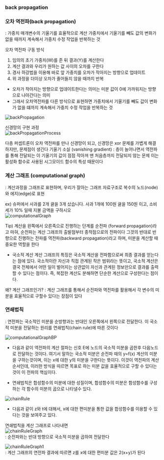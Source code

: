 ### back propagation 

### 오차 역전파(back propagation)
: 가중치 매개변수의 기울기를 효율적으로 계산
가중치에서 기울기를 빼도 값의 변화가 없을 때까지 계속해서 가중치 수정 작업을 반복하는 것 

오차 역전파 구동 방식 
1. 임의의 초기 가중치(W)를 준 뒤 결과(Y)를 계산한다 
2. 계산 결과와 우리가 원하는 값 사이의 오차를 구한다 
3. 경사 하강법을 이용해 바로 앞 가중치를 오차가 작아지는 방향으로 업데이트
4. 위 과정을 더이상 오차가 줄어들지 않을 때까지 반복
- 오차가 작아지는 방향으로 업데이트한다는 의미는 미분 값이 0에 가까워지는 방향으로 나아간다는 의미 
- 그래서 오차역전파를 다른 방식으로 표현하면 가중치에서 기울기를 빼도 값이 변화가 없을 떄까지 계속해서 가중치 수정 작업을 반복하는 것 

![backPropagation](../../img/DL/backPropagation.png) <br>

신경망의 구현 과정<br>
![backPropagationProcess](../../img/DL/backPropagationProcess.png) <br>

다층 퍼셉트론이 오차 역전파를 만나 신경망이 되고, 신경망은 xor 문제를 가볍게 해결하지만, 문제점이 생긴다 
기울기 소실 (vanishing gradient) 
: 층이 늘어나면서 역전파를 통해 전달되는 이 기울기의 값이 점점 작아져 맨 처음층까지 전달되지 않는 문제
이는 활성화 함수로 사용된 시그모이드 함수의 특성 때문이다 

### 계산 그래프 (computational graph)
: 계산과정을 그래프로 표현하며, 우리가 잘아는 그래프 자료구조로 복수의 노드(node)와 에지(edge)로 표현

ex) 슈퍼에서 사과를 2개 귤을 3개 샀습니다. 사과 1개에 100원 귤을 150원 이고, 소비세가 10% 일때 지불 금액을 구하시오<br>
![computationalGraph](../../img/DL/computationalGraph.png) <br>

Tip) 계산을 왼쪽에서 오른족으로 진행하는 단계를 순전파 (forward propagation)라고 마혀, 순전파는 계산 그래프의 출발점부터 종착점으로의 전파이다
그것의 반대로 반향으로 진행하는 전파를 역전파(backward propagation)라고 하며, 미분을 계산할 때 중요한 역할을 한다 

- 국소적 계산
계산 그래프의 특징은 국소적 계산을 전파함으로써 최종 결과를 얻는다는 점에 있다. 국소적이란 자신과 직접 관계된 작은 범위라는 뜻이고, 국소적 계산은 결국 전체에서 어떤 일이 벌어지는 상관없이 자신과 관계된 정보만으로 결과를 출력할 수 있다는 점이다. 즉, 복잡한 계산도 분해하면 단순한 계산으로 구성한다는 점이다.

왜? 계산 그래프인가?
: 계산 그래프를 통해서 순전파와 역전파를 활용해서 각 변수의 미분을 효율적으로 구할수 있다는 장점이 있다 

### 연쇄법칙
: 연전파는 국소적인 미분을 순방향과는 반대인 오른쪽에서 왼쪽으로 전달한다. 이 국소적 미분을 전달하는 원리를 연쇄법칙(chain rule)에 따른 것이다 

![computationalGraphBP](../../img/DL/computationalGraphBP.png) <br>
- 다음과 같이 역전파의 계산 절파는 신호 E에 노드의 국소적 미분을 곱한후 다음노드로 전달하는 것이다. 여기서 말하는 국소적 미분은 순전파 때의 y=f(x) 계산의 미분을 구하는것이며, 이는 x에 대한 y의 미분을 구한다는 뜻이다. 이것이 역전파의 계산 순서인데, 이러한 방식을 따르면 목표로 하는 미분 값을 효율적으로 구할 수 있다는 것이 이 전파의 핵심이다.

- 연쇄법칙은 합성함수의 미분에 대한 성질이며, 합성함수의 미분은 함성함수를 구성하는 각 함수의 미분의 곱으로 나타낼수 있다. 

![chainRule](../../img/DL/chainRule.png) <br>
- 다음과 같이 z와 t에 대해서, x에 대한 편미분을 통한 값을 합성함수를 이용할 수 있다는 것을 보여주고 있다.

연쇄법칙을 계산 그래프로 나타내면<br> 
![chainRuleGraph](../../img/DL/chainRuleGraph.png) <br>
: 순전파와는 반대 방향으로 국소적 미분을 곱하여 전달한다 

![chainRuleGraph1](../../img/DL/chainRuleGraph1.png) <br>
: 계산 그래프의 연전파 결과에 따르면 z를 x에 대한 편미분 값은 2(x+y)가 된다 
